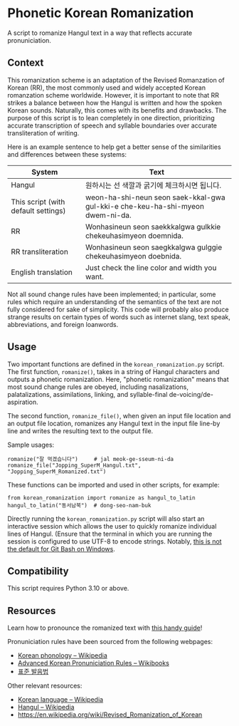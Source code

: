 # Phonetic Korean Romanization

A script to romanize Hangul text in a way that reflects accurate pronuniciation.


## Context

This romanization scheme is an adaptation of the Revised Romanzation of Korean (RR), the most commonly used and widely accepted Korean romanzation scheme worldwide. However, it is important to note that RR strikes a balance between how the Hangul is written and how the spoken Korean sounds. Naturally, this comes with its benefits and drawbacks. The purpose of this script is to lean completely in one direction, prioritizing accurate transcription of speech and syllable boundaries over accurate transliteration of writing.

Here is an example sentence to help get a better sense of the similarities and differences between these systems:

| System | Text |
| ----------- | ----------- |
| Hangul | 원하시는 선 색깔과 굵기에 체크하시면 됩니다. |
| This script (with default settings) | weon-ha-shi-neun seon saek-kkal-gwa gul-kki-e che-keu-ha-shi-myeon dwem-ni-da. |
| RR | Wonhasineun seon saekkkalgwa gulkkie chekeuhasimyeon doemnida. |
| RR transliteration | Wonhasineun seon saegkkalgwa gulggie chekeuhasimyeon doebnida. |
| English translation | Just check the line color and width you want. |

Not all sound change rules have been implemented; in particular, some rules which require an understanding of the semantics of the text are not fully considered for sake of simplicity. This code will probably also produce strange results on certain types of words such as internet slang, text speak, abbreviations, and foreign loanwords.


## Usage

Two important functions are defined in the `korean_romanization.py` script. The first function, `romanize()`, takes in a string of Hangul characters and outputs a phonetic romanization. Here, "phonetic romanization" means that most sound change rules are obeyed, including nasalizations, palatalizations, assimilations, linking, and syllable-final de-voicing/de-aspiration.

The second function, `romanize_file()`, when given an input file location and an output file location, romanizes any Hangul text in the input file line-by line and writes the resulting text to the output file.

Sample usages:
```python3
romanize("잘 먹겠습니다")     # jal meok-ge-sseum-ni-da 
romanize_file("Jopping_SuperM_Hangul.txt", "Jopping_SuperM_Romanized.txt")
```

These functions can be imported and used in other scripts, for example:
```python3
from korean_romanization import romanize as hangul_to_latin
hangul_to_latin("동서남북")  # dong-seo-nam-buk
```

Directly running the `korean_romanization.py` script will also start an interactive session which allows the user to quickly romanize individual lines of Hangul. (Ensure that the terminal in which you are running the session is configured to use UTF-8 to encode strings. Notably, [this is not the default for Git Bash on Windows](https://stackoverflow.com/questions/45660817/python-print-unicode-string-via-git-bash-gets-unicodeencodeerror).


## Compatibility

This script requires Python 3.10 or above.


## Resources

Learn how to pronounce the romanized text with [this handy guide](https://docs.google.com/document/d/1XNkx1R6ImgwYNysgWlGWjXfG1Xzb6qSvdctRAhZvpis/edit?usp=sharing)!

Pronuniciation rules have been sourced from the following webpages:
- [Korean phonology – Wikipedia](https://en.wikipedia.org/wiki/Korean_phonology)
- [Advanced Korean Pronuniciation Rules – Wikibooks](https://en.wikibooks.org/wiki/Korean/Advanced_Pronunciation_Rules)
- [표준 발음법](http://www.tufs.ac.jp/ts/personal/choes/korean/nanboku/Barum.html)

Other relevant resources:
- [Korean language – Wikipedia](https://en.wikipedia.org/wiki/Korean_language)
- [Hangul – Wikipedia](https://en.wikipedia.org/wiki/Hangul)
- https://en.wikipedia.org/wiki/Revised_Romanization_of_Korean